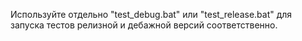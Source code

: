 Используйте отдельно "test_debug.bat" или "test_release.bat"
для запуска тестов релизной и дебажной версий соответственно.